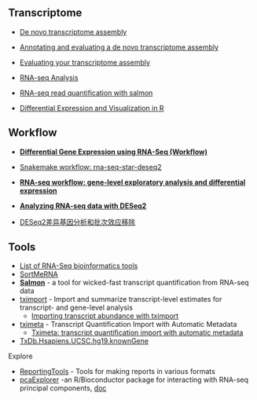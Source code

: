  
## Transcriptome

- [De novo transcriptome assembly](https://angus.readthedocs.io/en/2019/transcriptome-assembly-nematostella.html)
- [Annotating and evaluating a de novo transcriptome assembly](https://angus.readthedocs.io/en/2019/dammit_annotation.html)
- [Evaluating your transcriptome assembly](https://dibsi-rnaseq.readthedocs.io/en/latest/evaluation.html)

- [RNA-seq Analysis](https://angus.readthedocs.io/en/2019/RNA-seq-Analysis.html)
- [RNA-seq read quantification with salmon](https://angus.readthedocs.io/en/2019/salmon-quant.html)
- [Differential Expression and Visualization in R](https://angus.readthedocs.io/en/2019/diff-ex-and-viz.html)


## Workflow

- [**Differential Gene Expression using RNA-Seq (Workflow)**](https://github.com/twbattaglia/RNAseq-workflow)


- [Snakemake workflow: rna-seq-star-deseq2](https://github.com/snakemake-workflows/rna-seq-star-deseq2)
- [**RNA-seq workflow: gene-level exploratory analysis and differential expression**](https://bioconductor.org/packages/release/workflows/vignettes/rnaseqGene/inst/doc/rnaseqGene.html)
- [**Analyzing RNA-seq data with DESeq2**](http://bioconductor.org/packages/devel/bioc/vignettes/DESeq2/inst/doc/DESeq2.html)
- [DESeq2差异基因分析和批次效应移除](https://mp.weixin.qq.com/s?__biz=MzI5MTcwNjA4NQ==&mid=2247485368&idx=1&sn=12b20487e9014ce2e69f01d3efbc6ce8&chksm=ec0dc232db7a4b248530e117a86053a9149d9ede5258326e04a4ab375f6858853c2e4c06d07d&scene=21#wechat_redirect)

## Tools

- [List of RNA-Seq bioinformatics tools](https://en.wikipedia.org/wiki/List_of_RNA-Seq_bioinformatics_tools)
- [SortMeRNA](https://github.com/biocore/sortmerna/)
- [**Salmon**](https://salmon.readthedocs.io/en/latest/salmon.html) - a tool for wicked-fast transcript quantification from RNA-seq data
- [tximport](https://github.com/mikelove/tximport) - Import and summarize transcript-level estimates for transcript- and gene-level analysis
    - [Importing transcript abundance with tximport](http://bioconductor.org/packages/release/bioc/vignettes/tximport/inst/doc/tximport.html)
- [tximeta](https://github.com/mikelove/tximeta) - Transcript Quantification Import with Automatic Metadata
    - [Tximeta: transcript quantification import with automatic metadata](https://bioconductor.org/packages/release/bioc/vignettes/tximeta/inst/doc/tximeta.html)
- [TxDb.Hsapiens.UCSC.hg19.knownGene](https://bioconductor.org/packages/release/data/annotation/html/TxDb.Hsapiens.UCSC.hg19.knownGene.html)

Explore

- [ReportingTools](http://bioconductor.org/packages/release/bioc/html/ReportingTools.html) - Tools for making reports in various formats
- [pcaExplorer](http://bioconductor.org/packages/release/bioc/html/pcaExplorer.html) -an R/Bioconductor package for interacting with RNA-seq principal components, [doc](http://bioconductor.org/packages/release/bioc/vignettes/pcaExplorer/inst/doc/upandrunning.html)
